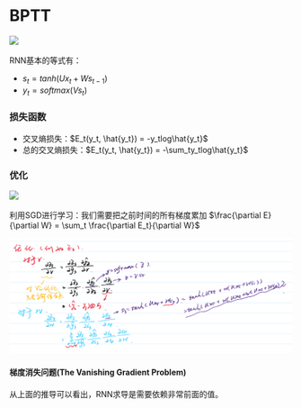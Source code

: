 # BPTT

![](http://www.wildml.com/wp-content/uploads/2015/09/rnn.jpg)

RNN基本的等式有：

- $s_t = tanh(Ux_t+Ws_{t-1})$
- $y_t=softmax(Vs_t)$

### 损失函数

- 交叉熵损失：$E_t(y_t, \hat{y_t}) = -y_tlog\hat{y_t}$
- 总的交叉熵损失：$E_t(y_t, \hat{y_t}) = -\sum_ty_tlog\hat{y_t}$

### 优化

![](http://www.wildml.com/wp-content/uploads/2015/10/rnn-bptt-with-gradients.png)

利用SGD进行学习：我们需要把之前时间的所有梯度累加 $\frac{\partial E}{\partial W} = \sum_t \frac{\partial E_t}{\partial W}$

![](./images/2.png)

#### 梯度消失问题(The Vanishing Gradient Problem)

从上面的推导可以看出，RNN求导是需要依赖非常前面的值。




